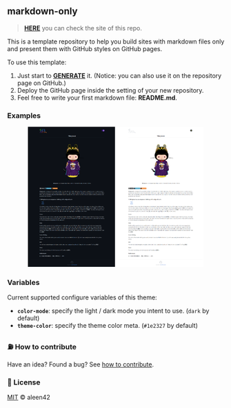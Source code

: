 ## markdown-only

> [**HERE**](https://aleen42.github.io/markdown-only/) you can check the site of this repo.

This is a template repository to help you build sites with markdown files only and present them with GitHub styles on GitHub pages.

To use this template:

1. Just start to [**GENERATE**](https://github.com/aleen42/markdown-only/generate) it. (Notice: you can also use it on the repository page on GitHub.)
2. Deploy the GitHub page inside the setting of your new repository.
3. Feel free to write your first markdown file: **README.md**.

### Examples

<p align="center">
<a href="https://mingtocat.aleen42.com" target="_blank"><img width="40%" src="./examples/mingtocat.aleen42.com_dark.png" alt="markdown-only" /></a> <a href="https://mingtocat.aleen42.com" target="_blank"><img width="40%" src="examples/mingtocat.aleen42.com_light.png" alt="markdown-only" /></a>
</p>

### Variables

Current supported configure variables of this theme:

- **`color-mode`**: specify the light / dark mode you intent to use. (`dark` by default)
- **`theme-color`**: specify the theme color meta. (`#1e2327` by default)

### :fuelpump: How to contribute

Have an idea? Found a bug? See [how to contribute](https://wiki.aleen42.com/contribution.html).

### :scroll: License

[MIT](https://wiki.aleen42.com/MIT.html) © aleen42
